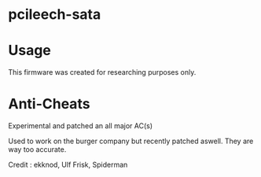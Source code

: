 # pcileech-sata

# Usage
This firmware was created for researching purposes only.  

# Anti-Cheats

Experimental and patched an all major AC(s)

Used to work on the burger company but recently patched aswell. They are way too accurate.

Credit : ekknod, Ulf Frisk, Spiderman
